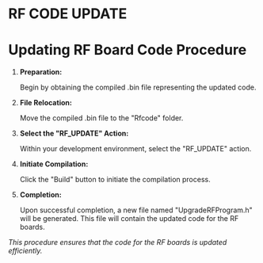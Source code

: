# RF CODE UPDATE

# Updating RF Board Code Procedure

1. **Preparation:**

    Begin by obtaining the compiled .bin file representing the updated code.
2.  **File Relocation:**

    Move the compiled .bin file to the "Rfcode" folder.
3.  **Select the "RF_UPDATE" Action:**

    Within your development environment, select the "RF_UPDATE" action.
4.  **Initiate Compilation:**

    Click the "Build" button to initiate the compilation process.
5.  **Completion:**

    Upon successful completion, a new file named "UpgradeRFProgram.h" will be generated. This file will contain the updated code for the RF boards.

*This procedure ensures that the code for the RF boards is updated efficiently.*

